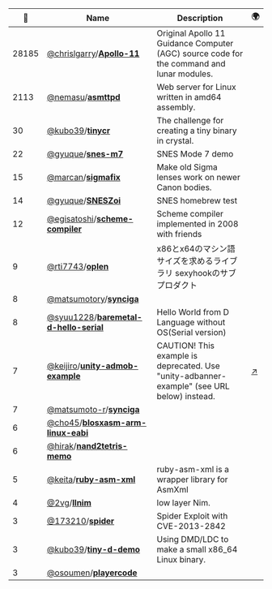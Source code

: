 |:star2: | Name | Description | 🌍|
|---|---|---|---|
|28185|[@chrislgarry](https://github.com/chrislgarry)/[**Apollo-11**](https://github.com/chrislgarry/Apollo-11)|Original Apollo 11 Guidance Computer (AGC) source code for the command and lunar modules.||
|2113|[@nemasu](https://github.com/nemasu)/[**asmttpd**](https://github.com/nemasu/asmttpd)|Web server for Linux written in amd64 assembly.||
|30|[@kubo39](https://github.com/kubo39)/[**tinycr**](https://github.com/kubo39/tinycr)|The challenge for creating a tiny binary in crystal.||
|22|[@gyuque](https://github.com/gyuque)/[**snes-m7**](https://github.com/gyuque/snes-m7)|SNES Mode 7 demo||
|15|[@marcan](https://github.com/marcan)/[**sigmafix**](https://github.com/marcan/sigmafix)|Make old Sigma lenses work on newer Canon bodies.||
|14|[@gyuque](https://github.com/gyuque)/[**SNESZoi**](https://github.com/gyuque/SNESZoi)|SNES homebrew test||
|12|[@egisatoshi](https://github.com/egisatoshi)/[**scheme-compiler**](https://github.com/egisatoshi/scheme-compiler)|Scheme compiler implemented in 2008 with friends||
|9|[@rti7743](https://github.com/rti7743)/[**oplen**](https://github.com/rti7743/oplen)|x86とx64のマシン語サイズを求めるライブラリ sexyhookのサブプロダクト||
|8|[@matsumotory](https://github.com/matsumotory)/[**synciga**](https://github.com/matsumotory/synciga)|||
|8|[@syuu1228](https://github.com/syuu1228)/[**baremetal-d-hello-serial**](https://github.com/syuu1228/baremetal-d-hello-serial)|Hello World from D Language without OS(Serial version)||
|7|[@keijiro](https://github.com/keijiro)/[**unity-admob-example**](https://github.com/keijiro/unity-admob-example)|CAUTION! This example is deprecated. Use "unity-adbanner-example" (see URL below) instead.|[:arrow_upper_right:](https://github.com/keijiro/unity-adbanner-example)|
|7|[@matsumoto-r](https://github.com/matsumoto-r)/[**synciga**](https://github.com/matsumoto-r/synciga)|||
|6|[@cho45](https://github.com/cho45)/[**blosxasm-arm-linux-eabi**](https://github.com/cho45/blosxasm-arm-linux-eabi)|||
|6|[@hirak](https://github.com/hirak)/[**nand2tetris-memo**](https://github.com/hirak/nand2tetris-memo)|||
|5|[@keita](https://github.com/keita)/[**ruby-asm-xml**](https://github.com/keita/ruby-asm-xml)|ruby-asm-xml is a wrapper library for AsmXml||
|4|[@2vg](https://github.com/2vg)/[**llnim**](https://github.com/2vg/llnim)|low layer Nim.||
|3|[@173210](https://github.com/173210)/[**spider**](https://github.com/173210/spider)|Spider Exploit with CVE-2013-2842||
|3|[@kubo39](https://github.com/kubo39)/[**tiny-d-demo**](https://github.com/kubo39/tiny-d-demo)|Using DMD/LDC to make a small x86_64 Linux binary.||
|3|[@osoumen](https://github.com/osoumen)/[**playercode**](https://github.com/osoumen/playercode)|||

